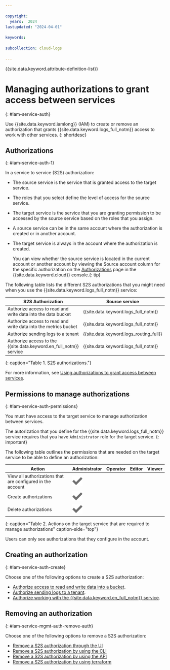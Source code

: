 ```yaml
---

copyright:
  years:  2024
lastupdated: "2024-04-01"

keywords:

subcollection: cloud-logs

---
```


{{site.data.keyword.attribute-definition-list}}

# Managing authorizations to grant access between services
{: #iam-service-auth}

Use {{site.data.keyword.iamlong}} (IAM) to create or remove an authorization that grants {{site.data.keyword.logs_full_notm}} access to work with other services.
{: shortdesc}


## Authorizations
{: #iam-service-auth-1}

In a service to service (S2S) authorization:
- The source service is the service that is granted access to the target service.
- The roles that you select define the level of access for the source service.
- The target service is the service that you are granting permission to be accessed by the source service based on the roles that you assign.
- A source service can be in the same account where the authorization is created or in another account.
- The target service is always in the account where the authorization is created.

    You can view whether the source service is located in the current account or another account by viewing the Source account column for the specific authorization on the [Authorizations](/iam/authorizations) page in the {{site.data.keyword.cloud}} console.{: tip}

The following table lists the different S2S authorizations that you might need when you use the {{site.data.keyword.logs_full_notm}} service:

| S2S Authorization | Source service | Target service |
|-------------------|----------------|----------------|
| Authorize access to read and write data into the data bucket | {{site.data.keyword.logs_full_notm}} | {{site.data.keyword.cos_full_notm}} |
| Authorize access to read and write data into the metrics bucket | {{site.data.keyword.logs_full_notm}} | {{site.data.keyword.cos_full_notm}} |
| Authorize sending logs to a tenant | {{site.data.keyword.logs_routing_full}} | {{site.data.keyword.logs_full_notm}} |
| Authorize access to the {{site.data.keyword.en_full_notm}} service | {{site.data.keyword.logs_full_notm}} | {{site.data.keyword.en_full_notm}} |
{: caption="Table 1. S2S authorizations."}

For more information, see [Using authorizations to grant access between services](/docs/account?topic=account-serviceauth).



## Permissions to manage authorizations
{: #iam-service-auth-permissions}

You must have access to the target service to manage authorization between services.

The autorization that you define for the {{site.data.keyword.logs_full_notm}} service requires that you have `Administrator` role for the target service.
{: important}

The following table outlines the permissions that are needed on the target service to be able to define an authorization:

| Action              | Administrator | Operator | Editor | Viewer |
|---------------------|---------------|----------|--------|--------|
| View all authorizations that are configured in the account | ![Checkmark icon](/icons/checkmark-icon.svg "checkmark") | | | |
| Create authorizations | ![Checkmark icon](/icons/checkmark-icon.svg "checkmark") | | | |
| Delete authorizations | ![Checkmark icon](/icons/checkmark-icon.svg "checkmark") | | | |
{: caption="Table 2. Actions on the target service that are required to manage authorizations" caption-side="top"}

Users can only see authorizations that they configure in the account.

## Creating an authorization
{: #iam-service-auth-create}

Choose one of the following options to create a S2S authorization:

- [Authorize access to read and write data into a bucket](/docs/cloud-logs?topic=cloud-logs-iam-service-auth-cos).
- [Authorize sending logs to a tenant](/docs/cloud-logs?topic=cloud-logs-iam-service-auth-logs-routing).
- [Authorize working with the {{site.data.keyword.en_full_notm}} service](/docs/cloud-logs?topic=cloud-logs-iam-service-auth-en).



## Removing an authorization
{: #iam-service-mgmt-auth-remove-auth}

Choose one of the following options to remove a S2S authorization:
- [Remove a S2S authorization through the UI](/docs/cloud-logs?topic=cloud-logs-iam-service-auth-remove-auth&interface=ui)
- [Remove a S2S authorization by using the CLI](/docs/cloud-logs?topic=cloud-logs-iam-service-auth-remove-auth&interface=cli)
- [Remove a S2S authorization by using the API](/docs/cloud-logs?topic=cloud-logs-iam-service-auth-remove-auth&interface=api)
- [Remove a S2S authorization by using terraform](/docs/cloud-logs?topic=cloud-logs-iam-service-auth-remove-auth&interface=terraform)
